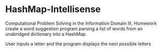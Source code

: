 # HashMap-Intellisense
Computational Problem Solving in the Information Domain III, Homework create a word suggestion program parsing a list of words from an unabridged dictionary into a HashMap.

User inputs a letter and the program displays the next possible letters